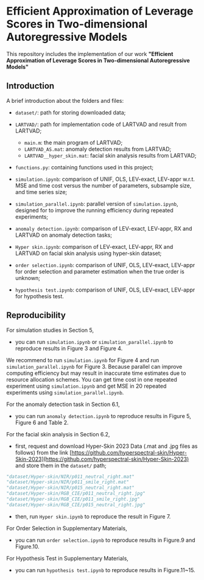 # Efficient Approximation of Leverage Scores in Two-dimensional Autoregressive Models

This repository includes the implementation of our work **"Efficient Approximation of Leverage Scores in Two-dimensional Autoregressive Models"**

## Introduction

A brief introduction about the folders and files:

* `dataset/`: path for storing downloaded data;
* `LARTVAD/`: path for implementation code of LARTVAD and result from LARTVAD;
  * `main.m`: the main program of LARTVAD;
  * `LARTVAD_AS.mat`: anomaly detection results from LARTVAD;
  * `LARTVAD__hyper_skin.mat`: facial skin analysis results from LARTVAD;

* `functions.py`: containing functions used in this project;

* `simulation.ipynb`: comparison of UNIF, OLS, LEV-exact, LEV-appr w.r.t. MSE and time cost versus the number of parameters, subsample size, and time series size;
* `simulation_parallel.ipynb`: parallel version of `simulation.ipynb`, designed for to improve the running efficiency during repeated experiments;
* `anomaly detection.ipynb`: comparison of LEV-exact, LEV-appr, RX and LARTVAD on anomaly detection tasks;
* `Hyper skin.ipynb`: comparison of LEV-exact, LEV-appr, RX and LARTVAD on facial skin analysis using hyper-skin dataset;
* `order selection.ipynb`: comparison of UNIF, OLS, LEV-exact, LEV-appr for order selection and parameter estimation when the true order is unknown;
* `hypothesis test.ipynb`: comparison of UNIF, OLS, LEV-exact, LEV-appr for hypothesis test.

## Reproducibility

For simulation studies in Section 5,

* you can run `simulation.ipynb` or `simulation_parallel.ipynb` to reproduce results in Figure 3 and Figure 4.

We recommend to run `simulation.ipynb` for Figure 4 and run `simulation_parallel.ipynb` for Figure 3. Because parallel can improve computing efficiency but may result in inaccurate time estimates due to resource allocation schemes. You can get time cost in one repeated experiment using `simulation.ipynb` and get MSE in 20 repeated experiments using `simulation_parallel.ipynb`.

For the anomaly detection task in Section 6.1,

* you can run `anomaly detection.ipynb` to reproduce results in Figure 5, Figure 6 and Table 2.

For the facial skin analysis in Section 6.2,

* first, request and download Hyper-Skin 2023 Data (.mat and .jpg files as follows) from the link [https://github.com/hyperspectral-skin/Hyper-Skin-2023](https://github.com/hyperspectral-skin/Hyper-Skin-2023) and store them in the `dataset/` path;

```python
"dataset/Hyper-skin/NIR/p011_neutral_right.mat"
"dataset/Hyper-skin/NIR/p011_smile_right.mat"
"dataset/Hyper-skin/NIR/p015_neutral_right.mat"
"dataset/Hyper-skin/RGB_CIE/p011_neutral_right.jpg"
"dataset/Hyper-skin/RGB_CIE/p011_smile_right.jpg"
"dataset/Hyper-skin/RGB_CIE/p015_neutral_right.jpg"
```

* then, run `Hyper skin.ipynb` to reproduce the result in Figure 7.

For Order Selection in Supplementary Materials,

* you can run `order selection.ipynb` to reproduce results in Figure.9 and Figure.10.

For Hypothesis Test in Supplementary Materials,

* you can run `hypothesis test.ipynb` to reproduce results in Figure.11~15.
